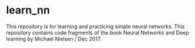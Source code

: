 # learn_nn

This repository is for learning and practicing simple neural networks.
This repository contains code fragments of the book Neural Networks and Deep learning by Michael Nielsen / Dec 2017.
